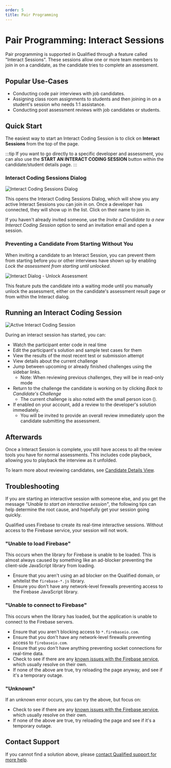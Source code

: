 ```yaml
---
order: 5
title: Pair Programming 
---
```


# Pair Programming:  Interact Sessions

Pair programming is supported in Qualified through a feature called "Interact Sessions". These sessions allow one or more team members to join in on a candidate, as the candidate tries to complete an assessment. 

## Popular Use-Cases
- Conducting code pair interviews with job candidates.
- Assigning class room assignments to students and then joining in on a student's session who needs 1:1 assistance.
- Conducting post assessment reviews with job candidates or students.

## Quick Start

The easiest way to start an Interact Coding Session is to click on **Interact Sessions** from the top of the page.

:::tip
If you want to go directly to a specific developer and assessment, you can also use the **START AN INTERACT CODING SESSION** button within the candidate/student details page.
:::

### Interact Coding Sessions Dialog

![Interact Coding Sessions Dialog](/images/hire/interact-dialog.png)

This opens the Interact Coding Sessions Dialog, which will show you any active Interact Sessions you can join in on. Once a developer has connected, they will show up in the list. Click on their name to join in.

If you haven't already invited someone, use the _Invite a Candidate to a new Interact Coding Session_ option to send an invitation email and open a session.

### Preventing a Candidate From Starting Without You

When inviting a candidate to an Interact Session, you can prevent them from starting before you or other interviews have shown up by enabling _Lock the assessment from starting until unlocked_.

![Interact Dialog - Unlock Assessment](/images/hire/unlock-assessment.png)

This feature puts the candidate into a waiting mode until you manually unlock the assessment, either on the candidate's assessment result page or from within the Interact dialog.

## Running an Interact Coding Session

![Active Interact Coding Session](/images/hire/interact-session.png)

During an interact session has started, you can:

* Watch the participant enter code in real time
* Edit the participant's solution and sample test cases for them
* View the results of the most recent test or submission attempt
* View details about the current challenge
* Jump between upcoming or already finished challenges using the sidebar links.
    * Note: When reviewing previous challenges, they will be in read-only mode
* Return to the challenge the candidate is working on by clicking *Back to Candidate's Challenge*
    * The current challenge is also noted with the small person icon (<span class="icon-candidate"/>).
* If enabled on your account, add a review to the developer's solution immediately.
  * You will be invited to provide an overall review immediately upon the candidate submitting the assessment.

## Afterwards

Once a Interact Session is complete, you still have access to all the review tools you have for normal assessments. This includes code playback, allowing you to playback the interview as it unfolded.

To learn more about reviewing candidates, see [Candidate Details View](/for-teams/candidates#candidate-student-details-view).

## Troubleshooting 
If you are starting an interactive session with someone else, and you get the message _"Unable to start an interactive session"_, the following tips can help determine the root cause, and hopefully get your session going quickly.

Qualified uses Firebase to create its real-time interactive sessions. Without access to the Firebase service, your session will not work.

### "Unable to load Firebase"

This occurs when the library for Firebase is unable to be loaded. This is almost always caused by something like an ad-blocker preventing the client-side JavaScript library from loading.

* Ensure that you aren't using an ad blocker on the Qualified domain, or whitelist the `firebase-*.js` library.
* Ensure you don't have any network-level firewalls preventing access to the Firebase JavaScript library.

### "Unable to connect to Firebase"

This occurs when the library has loaded, but the application is unable to connect to the Firebase servers.

* Ensure that you aren't blocking access to `*.firebaseio.com`.
* Ensure that you don't have any network-level firewalls preventing access to `firebaseio.com`.
* Ensure that you don't have anything preventing socket connections for real-time data.
* Check to see if there are any [known issues with the Firebase service](https://status.firebase.google.com/), which usually resolve on their own.
* If none of the above are true, try reloading the page anyway, and see if it's a temporary outage.

### "Unknown"

If an unknown error occurs, you can try the above, but focus on:

* Check to see if there are any [known issues with the Firebase service](https://status.firebase.google.com/), which usually resolve on their own.
* If none of the above are true, try reloading the page and see if it's a temporary outage.

## Contact Support

If you cannot find a solution above, please [contact Qualified support for more help](mailto:team@qualified.io?subject=Interactive%20Session%20Issues).



